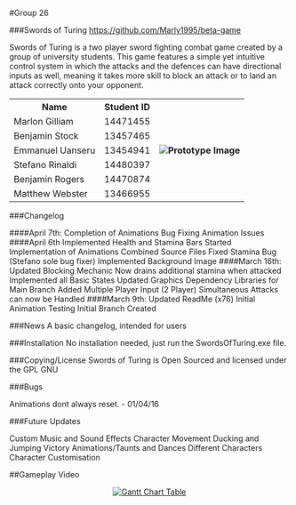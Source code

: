 #Group 26

###Swords of Turing
https://github.com/Marly1995/beta-game

Swords of Turing is a two player sword fighting combat game created by a group of university
students. This game features a simple yet intuitive control system in which the attacks and the defences
can have directional inputs as well, meaning it takes more skill to block an attack or to land an attack correctly
onto your opponent.

<table>
  <tr>
    <th>Name</th>
    <th>Student ID</th>
    <th rowspan="7"><img style="" src="https://github.com/Marly1995/beta-game/blob/master/images/ProposalLogo.png" alt="Prototype Image"/></td></th>
  </tr>
  <tr>
    <td>Marlon Gilliam</td>
    <td>14471455</td>
  </tr>
  <tr>
    <td>Benjamin Stock</td>
    <td>13457465</td>
  </tr>
  <tr>
    <td>Emmanuel Uanseru</td>
    <td>13454941</td>
  </tr>
  <tr>
    <td>Stefano Rinaldi</td>
    <td>14480397</td>
  </tr>
  <tr>
    <td>Benjamin Rogers</td>
    <td>14470874</td>
  </tr>
  <tr>
    <td>Matthew Webster</td>
    <td>13466955</td>
  </tr>
</table>

###Changelog

####April 7th:
	Completion of Animations
	Bug Fixing Animation Issues
####April 6th
	Implemented Health and Stamina Bars
	Started Implementation of Animations
	Combined Source Files
	Fixed Stamina Bug (Stefano sole bug fixer)
	Implemented Background Image
####March 16th:
	Updated Blocking Mechanic
		Now drains additional stamina when attacked
	Implemented all Basic States
	Updated Graphics Dependency Libraries for Main Branch
	Added Multiple Player Input (2 Player)
	Simultaneous Attacks can now be Handled
####March 9th:
	Updated ReadMe (x76)
	Initial Animation Testing
	Initial Branch Created

###News
A basic changelog, intended for users

###Installation
No installation needed, just run the SwordsOfTuring.exe file.

###Copying/License
Swords of Turing is Open Sourced and licensed under the GPL GNU

###Bugs

Animations dont always reset. - 01/04/16

###Future Updates

Custom Music and Sound Effects
Character Movement
Ducking and Jumping
Victory Animations/Taunts and Dances
Different Characters
Character Customisation


##Gameplay Video

<a href="http://www.youtube.com/watch?v=f1nh2fe1AHA" target="_blank">
<p align="center">
  <img src="https://github.com/Marly1995/beta-game/blob/master/images/YoutubeScreen.png" alt="Gantt Chart Table"/>
</p>
</a>

